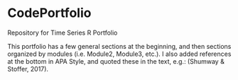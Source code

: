 # CodePortfolio
Repository for Time Series R Portfolio
 
This portfolio has a few general sections at the beginning, and then sections organized by modules (i.e. Module2, Module3, etc.).  I also added references at the bottom in APA Style, and quoted these in the text, e.g.: (Shumway & Stoffer, 2017).  
